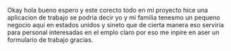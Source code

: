 Okay hola bueno espero y este corecto todo en mi proyecto hice una aplicacion de trabajo se podria decir yo y mi familia tenesmo un pequeno negocio aqui en estados unidos y sineto que de cierta manera eso serviria para personal interesadas en el emplo claro por eso me inpire en aser un formulario de trabajo gracias.
